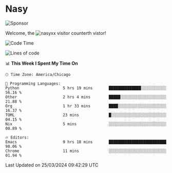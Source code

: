 # Nasy

<!--
<p align="center">
<img height="200" src="https://github-readme-stats.vercel.app/api?username=nasyxx&count_private=true&show_icons=true&theme=dracula&include_all_commits=true"/>
<img height="200" src="https://github-readme-stats.vercel.app/api/top-langs/?username=nasyxx&theme=dracula&hide=html,jupyter+notebook&count_private=true&show_icons=true"/>
</p>

  
----------------
-->

![Sponsor](https://img.shields.io/static/v1.svg?label=Sponsor&message=%E2%9D%A4&logo=GitHub&style=flat&color=pink)
 
Welcome, the ![nasyxx visitor counter](https://count.getloli.com/get/@nasyxx?theme=rule34)th vistor!
 
<!--START_SECTION:waka-->
![Code Time](http://img.shields.io/badge/Code%20Time-4%2C363%20hrs%2039%20mins-blue)

![Lines of code](https://img.shields.io/badge/From%20Hello%20World%20I%27ve%20Written-6.3%20million%20lines%20of%20code-blue)

📊 **This Week I Spent My Time On** 

```text
🕑︎ Time Zone: America/Chicago

💬 Programming Languages: 
Python                   5 hrs 19 mins       ██████████████░░░░░░░░░░░   56.16 % 
Other                    2 hrs 4 mins        █████░░░░░░░░░░░░░░░░░░░░   21.88 % 
Org                      1 hr 33 mins        ████░░░░░░░░░░░░░░░░░░░░░   16.37 % 
TOML                     23 mins             █░░░░░░░░░░░░░░░░░░░░░░░░   04.15 % 
Nix                      5 mins              ░░░░░░░░░░░░░░░░░░░░░░░░░   00.89 % 

🔥 Editors: 
Emacs                    9 hrs 18 mins       █████████████████████████   98.06 % 
Chrome                   11 mins             ░░░░░░░░░░░░░░░░░░░░░░░░░   01.94 % 
```


 Last Updated on 25/03/2024 09:42:29 UTC
<!--END_SECTION:waka-->

<!-- ![visitors](https://visitor-badge.laobi.icu/badge?page_id=nasyxx.nasyxx) -->
